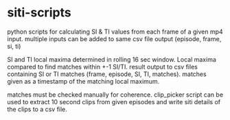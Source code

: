# siti-scripts
python scripts for calculating SI &amp; TI values from each frame of a given mp4 input.
multiple inputs can be added to same csv file output (episode, frame, si, ti)

SI and TI local maxima determined in rolling 16 sec window.
Local maxima compared to find matches within +-1 SI/TI.
result output to csv files containing SI or TI matches (frame, episode, SI, TI, matches).
matches given as a timestamp of the matching local maximum.

matches must be checked manually for coherence.
clip_picker script can be used to extract 10 second clips from given episodes
and write siti details of the clips to a csv file.
